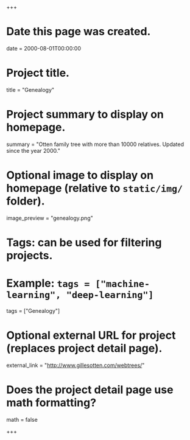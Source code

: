 +++
# Date this page was created.
date = 2000-08-01T00:00:00

# Project title.
title = "Genealogy"

# Project summary to display on homepage.
summary = "Otten family tree with more than 10000 relatives. Updated since the year 2000."

# Optional image to display on homepage (relative to `static/img/` folder).
image_preview = "genealogy.png"

# Tags: can be used for filtering projects.
# Example: `tags = ["machine-learning", "deep-learning"]`
tags = ["Genealogy"]

# Optional external URL for project (replaces project detail page).
external_link = "http://www.gillesotten.com/webtrees/"

# Does the project detail page use math formatting?
math = false

+++

